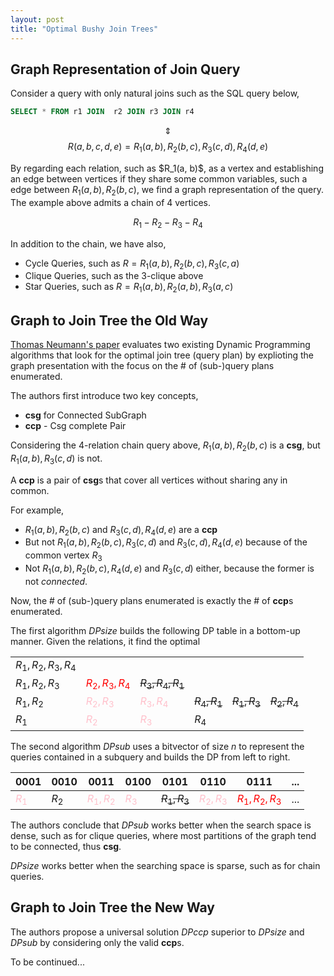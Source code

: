 ```yaml
---
layout: post
title: "Optimal Bushy Join Trees"
---
```


## Graph Representation of Join Query

Consider a query with only natural joins such as the SQL query below,

```SQL
SELECT * FROM r1 JOIN  r2 JOIN r3 JOIN r4
```
$$\Updownarrow$$
$$R(a, b, c, d, e) = R_1(a, b), R_2(b, c), R_3(c, d), R_4(d, e)$$

By regarding each relation, such as \$R_1(a, b)\$, as a vertex and establishing an edge between vertices if they share some common variables, such a edge between $R_1(a, b), R_2(b, c)$, we find a graph representation of the query. The example above admits a chain of 4 vertices.

$$R_1 - R_2 - R_3 - R_4$$

In addition to the chain, we have also,
- Cycle Queries, such as $R = R_1(a, b), R_2(b, c), R_3(c, a)$
- Clique Queries, such as the 3-clique above
- Star Queries, such as $R = R_1(a, b), R_2(a, b), R_3(a, c)$

## Graph to Join Tree the Old Way

[Thomas Neumann's paper](https://dl.acm.org/doi/10.5555/1182635.1164207) evaluates two existing Dynamic Programming algorithms that look for the optimal join tree (query plan) by explioting the graph presentation with the focus on the # of (sub-)query plans enumerated.

The authors first introduce two key concepts,
- **csg** for Connected SubGraph 
- **ccp** - Csg complete Pair

Considering the 4-relation chain query above, $R_1(a, b), R_2(b, c)$ is a **csg**, but $R_1(a, b), R_3(c, d)$ is not.

A **ccp** is a pair of **csg**s that cover all vertices without sharing any in common.

For example,
- $R_1(a, b), R_2(b, c)$ and $R_3(c, d), R_4(d, e)$ are a **ccp**
- But not $R_1(a, b), R_2(b, c), R_3(c, d)$ and $R_3(c, d), R_4(d, e)$ because of the common vertex $R_3$
- Not $R_1(a, b), R_2(b, c), R_4(d, e)$ and $R_3(c, d)$ either, because the former is not *connected*.

Now, the # of (sub-)query plans enumerated is exactly the # of **ccp**s enumerated.

The first algorithm $DPsize$ builds the following DP table in a bottom-up manner. Given the relations, it find the optimal 

|                   	|               	|               	|           	|           	|           	|
|-------------------	|---------------	|---------------	|-----------	|-----------	|-----------	|
| $R_1,R_2,R_3,R_4$ 	|               	|               	|           	|           	|           	|
| $R_1,R_2,R_3$     	| <span style="color:red">$R_2,R_3,R_4$</span> 	| ~~$R_3,R_4,R_1$~~ 	|           	|           	|           	|
| $R_1,R_2$         	| <span style="color:pink">$R_2,R_3$</span>     	| <span style="color:pink">$R_3,R_4$</span>     	| ~~$R_4,R_1$~~ 	| ~~$R_1,R_3$~~ 	| ~~$R_2,R_4$~~ 	|
| $R_1$             	| <span style="color:pink">$R_2$</span>         	| <span style="color:pink">$R_3$</span>         	| $R_4$     	|           	|           	|

The second algorithm $DPsub$ uses a bitvector of size $n$ to represent the queries contained in a subquery and builds the DP from left to right.

| 0001  	| 0010  	| 0011       	| 0100  	| 0101           	| 0110       	| 0111            	| ... 	|
|-------	|-------	|------------	|-------	|----------------	|------------	|-----------------	|-----	|
| <span style="color:pink">$R_1$</span> 	| $R_2$ 	| <span style="color:pink">$R_1, R_2$</span> 	| <span style="color:pink">$R_3$</span> 	| ~~$R_1, R_3$~~ 	| <span style="color:pink">$R_2, R_3$</span> 	| <span style="color:red">$R_1, R_2, R_3$</span> 	| ... 	|

The authors conclude that $DPsub$ works better when the search space is dense, such as for clique queries, where most partitions of the graph tend to be connected, thus **csg**.

$DPsize$ works better when the searching space is sparse, such as for chain queries.

## Graph to Join Tree the New Way

The authors propose a universal solution $DPccp$ superior to $DPsize$ and $DPsub$ by considering only the valid **ccp**s.

To be continued...




